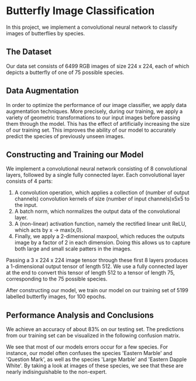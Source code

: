 # Butterfly Image Classification
In this project, we implement a convolutional neural network to classify images of butterflies by species.

## The Dataset

Our data set consists of 6499 RGB images of size 224 x 224, each of which depicts a butterfly of one of 75 possible species.

## Data Augmentation

In order to optimize the performance of our image classifier, we apply data augmentation techniques. More precisely, during our training, we apply a variety of geometric transformations to our input images before passing them through the model. This has the effect of artificially increasing the size of our training set. This improves the ability of our model to accurately predict the species of previously unseen images. 

## Constructing and Training our Model

We implement a convolutional neural network consisting of 8 convolutional layers, followed by a single fully connected layer.  Each convolutional layer consists of 4 parts:

1. A convolution operation, which applies a collection of (number of output channels) convolution kernels of size (number of input channels)x5x5 to the input.
2. A batch norm, which normalizes the output data of the convolutional layer.
3. A (non-linear) activation function, namely the rectified linear unit ReLU, which acts by x -> max(x,0).
4. Finally, we apply a 2-dimensional maxpool, which reduces the outputs image by a factor of 2 in each dimension. Doing this allows us to capture both large and small scale patters in the images. 

Passing a 3 x 224 x 224 image tensor through these first 8 layers produces a 1-dimensional output tensor of length 512. We use a fully connected layer at the end to convert this tensor of length 512 to a tensor of length 75, corresponding to the 75 possible species. 

After constructing our model, we train our model on our training set of 5199 labelled butterfly images, for 100 epochs. 

## Performance Analysis and Conclusions

We achieve an accuracy of about 83% on our testing set. The predictions from our training set can be visualized in the following confusion matrix.

We see that most of our models errors occur for a few species. For instance, our model often confuses the species 'Eastern Marble' and 'Question Mark', as well as the species 'Large Marble' and 'Eastern Dapple White'. By taking a look at images of these species, we see that these are nearly indisinguishable to the non-expert. 
